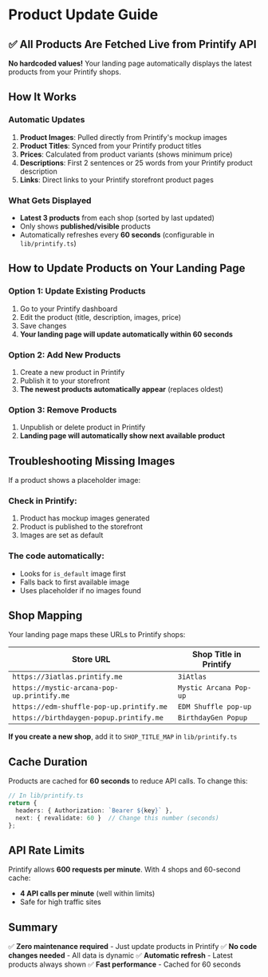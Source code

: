 # Product Update Guide

## ✅ All Products Are Fetched Live from Printify API

**No hardcoded values!** Your landing page automatically displays the latest products from your Printify shops.

## How It Works

### Automatic Updates
1. **Product Images**: Pulled directly from Printify's mockup images
2. **Product Titles**: Synced from your Printify product titles
3. **Prices**: Calculated from product variants (shows minimum price)
4. **Descriptions**: First 2 sentences or 25 words from your Printify product description
5. **Links**: Direct links to your Printify storefront product pages

### What Gets Displayed
- **Latest 3 products** from each shop (sorted by last updated)
- Only shows **published/visible** products
- Automatically refreshes every **60 seconds** (configurable in `lib/printify.ts`)

## How to Update Products on Your Landing Page

### Option 1: Update Existing Products
1. Go to your Printify dashboard
2. Edit the product (title, description, images, price)
3. Save changes
4. **Your landing page will update automatically within 60 seconds**

### Option 2: Add New Products
1. Create a new product in Printify
2. Publish it to your storefront
3. **The newest products automatically appear** (replaces oldest)

### Option 3: Remove Products
1. Unpublish or delete product in Printify
2. **Landing page will automatically show next available product**

## Troubleshooting Missing Images

If a product shows a placeholder image:

### Check in Printify:
1. Product has mockup images generated
2. Product is published to the storefront
3. Images are set as default

### The code automatically:
- Looks for `is_default` image first
- Falls back to first available image
- Uses placeholder if no images found

## Shop Mapping

Your landing page maps these URLs to Printify shops:

| Store URL | Shop Title in Printify |
|-----------|------------------------|
| `https://3iatlas.printify.me` | `3iAtlas` |
| `https://mystic-arcana-pop-up.printify.me` | `Mystic Arcana Pop-up` |
| `https://edm-shuffle-pop-up.printify.me` | `EDM Shuffle pop-up` |
| `https://birthdaygen-popup.printify.me` | `BirthdayGen Popup` |

**If you create a new shop**, add it to `SHOP_TITLE_MAP` in `lib/printify.ts`

## Cache Duration

Products are cached for **60 seconds** to reduce API calls. To change this:

```typescript
// In lib/printify.ts
return { 
  headers: { Authorization: `Bearer ${key}` }, 
  next: { revalidate: 60 }  // Change this number (seconds)
};
```

## API Rate Limits

Printify allows **600 requests per minute**. With 4 shops and 60-second cache:
- **4 API calls per minute** (well within limits)
- Safe for high traffic sites

## Summary

✅ **Zero maintenance required** - Just update products in Printify
✅ **No code changes needed** - All data is dynamic
✅ **Automatic refresh** - Latest products always shown
✅ **Fast performance** - Cached for 60 seconds
